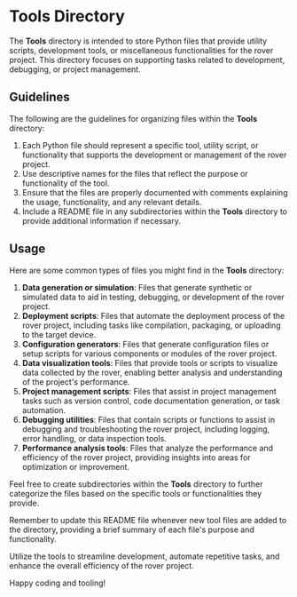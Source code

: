 # Tools Directory

The **Tools** directory is intended to store Python files that provide utility scripts, development tools, or miscellaneous functionalities for the rover project. This directory focuses on supporting tasks related to development, debugging, or project management.

## Guidelines

The following are the guidelines for organizing files within the **Tools** directory:

1. Each Python file should represent a specific tool, utility script, or functionality that supports the development or management of the rover project.
2. Use descriptive names for the files that reflect the purpose or functionality of the tool.
3. Ensure that the files are properly documented with comments explaining the usage, functionality, and any relevant details.
4. Include a README file in any subdirectories within the **Tools** directory to provide additional information if necessary.

## Usage

Here are some common types of files you might find in the **Tools** directory:

1. **Data generation or simulation**: Files that generate synthetic or simulated data to aid in testing, debugging, or development of the rover project.
2. **Deployment scripts**: Files that automate the deployment process of the rover project, including tasks like compilation, packaging, or uploading to the target device.
3. **Configuration generators**: Files that generate configuration files or setup scripts for various components or modules of the rover project.
4. **Data visualization tools**: Files that provide tools or scripts to visualize data collected by the rover, enabling better analysis and understanding of the project's performance.
5. **Project management scripts**: Files that assist in project management tasks such as version control, code documentation generation, or task automation.
6. **Debugging utilities**: Files that contain scripts or functions to assist in debugging and troubleshooting the rover project, including logging, error handling, or data inspection tools.
7. **Performance analysis tools**: Files that analyze the performance and efficiency of the rover project, providing insights into areas for optimization or improvement.

Feel free to create subdirectories within the **Tools** directory to further categorize the files based on the specific tools or functionalities they provide.

Remember to update this README file whenever new tool files are added to the directory, providing a brief summary of each file's purpose and functionality.

Utilize the tools to streamline development, automate repetitive tasks, and enhance the overall efficiency of the rover project.

Happy coding and tooling!